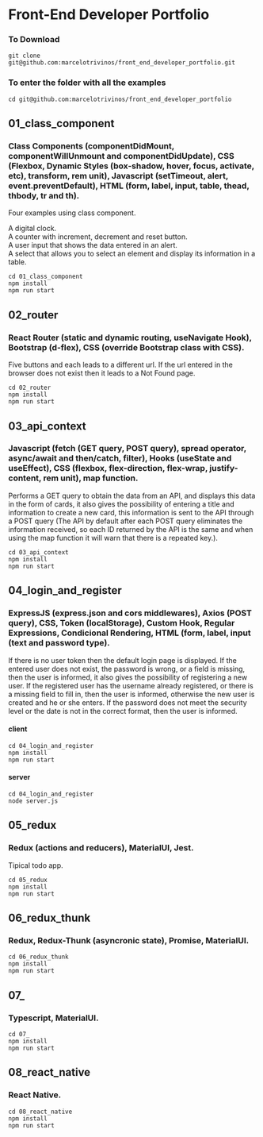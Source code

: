 # Front-End Developer Portfolio

### To Download
```
git clone git@github.com:marcelotrivinos/front_end_developer_portfolio.git
```

### To enter the folder with all the examples
```
cd git@github.com:marcelotrivinos/front_end_developer_portfolio
```

## 01_class_component
### Class Components (componentDidMount, componentWillUnmount and componentDidUpdate), CSS (Flexbox, Dynamic Styles (box-shadow, hover, focus, activate, etc), transform, rem unit), Javascript (setTimeout, alert, event.preventDefault), HTML (form, label, input, table, thead, thbody, tr and th).

Four examples using class component.

A digital clock.  
A counter with increment, decrement and reset button.  
A user input that shows the data entered in an alert.  
A select that allows you to select an element and display its information in a table.  

```
cd 01_class_component
npm install
npm run start
```

## 02_router
### React Router (static and dynamic routing, useNavigate Hook), Bootstrap (d-flex), CSS (override Bootstrap class with CSS).

Five buttons and each leads to a different url. If the url entered in the browser does not exist then it leads to a Not Found page.

```
cd 02_router
npm install
npm run start
```

## 03_api_context
### Javascript (fetch (GET query, POST query), spread operator, async/await and then/catch, filter), Hooks (useState and useEffect), CSS (flexbox, flex-direction, flex-wrap, justify-content, rem unit), map function.

Performs a GET query to obtain the data from an API, and displays this data in the form of cards, it also gives
the possibility of entering a title and information to create a new card, this information is sent to the API
through a POST query (The API by default after each POST query eliminates the information received, so each
ID returned by the API is the same and when using the map function it will warn that there is a repeated key.).

```
cd 03_api_context
npm install
npm run start
```

## 04_login_and_register
### ExpressJS (express.json and cors middlewares), Axios (POST query), CSS, Token (localStorage), Custom Hook, Regular Expressions, Condicional Rendering, HTML (form, label, input (text and password type).

If there is no user token then the default login page is displayed. If
the entered user does not exist, the password is wrong, or a field is
missing, then the user is informed, it also gives the possibility of
registering a new user. If the registered user has the username
already registered, or there is a missing field to fill in, then the
user is informed, otherwise the new user is created and he or she
enters. If the password does not meet the security level or the date
is not in the correct format, then the user is informed.

#### client
```
cd 04_login_and_register
npm install
npm run start
```

#### server
```
cd 04_login_and_register
node server.js
```

## 05_redux
### Redux (actions and reducers), MaterialUI, Jest.

Tipical todo app.

```
cd 05_redux
npm install
npm run start
```

## 06_redux_thunk
### Redux, Redux-Thunk (asyncronic state), Promise, MaterialUI.

```
cd 06_redux_thunk
npm install
npm run start
```

## 07_
### Typescript, MaterialUI.

```
cd 07_
npm install
npm run start
```

## 08_react_native
### React Native.

```
cd 08_react_native
npm install
npm run start
```
